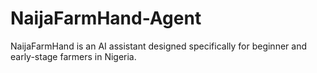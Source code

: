 # NaijaFarmHand-Agent
NaijaFarmHand is an AI assistant designed specifically for beginner and early-stage farmers in Nigeria.
